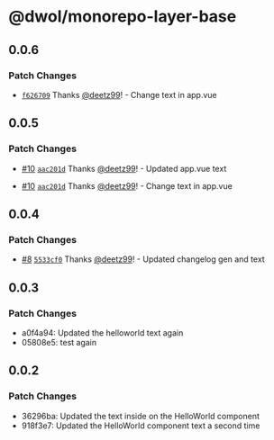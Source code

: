 # @dwol/monorepo-layer-base

## 0.0.6

### Patch Changes

- [`f626709`](https://github.com/deetz99/nuxt-layers-monorepo/commit/f62670916907fccfaeb5f66ed9293633d2146de2) Thanks [@deetz99](https://github.com/deetz99)! - Change text in app.vue

## 0.0.5

### Patch Changes

- [#10](https://github.com/deetz99/nuxt-layers-monorepo/pull/10) [`aac201d`](https://github.com/deetz99/nuxt-layers-monorepo/commit/aac201dd05db617c1e024ee2e46a0ee17d9f7489) Thanks [@deetz99](https://github.com/deetz99)! - Updated app.vue text

- [#10](https://github.com/deetz99/nuxt-layers-monorepo/pull/10) [`aac201d`](https://github.com/deetz99/nuxt-layers-monorepo/commit/aac201dd05db617c1e024ee2e46a0ee17d9f7489) Thanks [@deetz99](https://github.com/deetz99)! - Change text in app.vue

## 0.0.4

### Patch Changes

- [#8](https://github.com/deetz99/nuxt-layers-monorepo/pull/8) [`5533cf0`](https://github.com/deetz99/nuxt-layers-monorepo/commit/5533cf04a24a9ccc04c48c7a34f3d21a1b04f4d3) Thanks [@deetz99](https://github.com/deetz99)! - Updated changelog gen and text

## 0.0.3

### Patch Changes

- a0f4a94: Updated the helloworld text again
- 05808e5: test again

## 0.0.2

### Patch Changes

- 36296ba: Updated the text inside on the HelloWorld component
- 918f3e7: Updated the HelloWorld component text a second time
